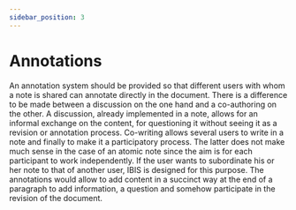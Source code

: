 ```yaml
---
sidebar_position: 3
---
```


# Annotations

An annotation system should be provided so that different users with whom a note is shared can annotate directly in the document. There is a difference to be made between a discussion on the one hand and a co-authoring on the other.
A discussion, already implemented in a note, allows for an informal exchange on the content, for questioning it without seeing it as a revision or annotation process.
Co-writing allows several users to write in a note and finally to make it a participatory process. The latter does not make much sense in the case of an atomic note since the aim is for each participant to work independently. If the user wants to subordinate his or her note to that of another user, IBIS is designed for this purpose.
The annotations would allow to add content in a succinct way at the end of a paragraph to add information, a question and somehow participate in the revision of the document.
